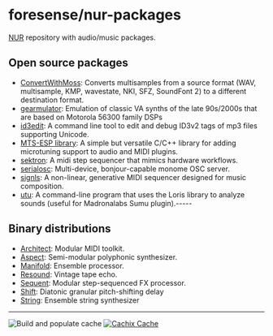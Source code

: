 # foresense/nur-packages

[NUR](https://github.com/nix-community/NUR/) repository with audio/music packages.

## Open source packages

- [ConvertWithMoss](https://github.com/git-moss/ConvertWithMoss): Converts multisamples from a source format (WAV, multisample, KMP, wavestate, NKI, SFZ, SoundFont 2) to a different destination format.
- [gearmulator](https://github.com/dsp56300/gearmulator/): Emulation of classic VA synths of the late 90s/2000s that are based on Motorola 56300 family DSPs
- [id3edit](https://github.com/rstemmer/id3edit): A command line tool to edit and debug ID3v2 tags of mp3 files supporting Unicode.
- [MTS-ESP library](https://github.com/ODDSound/MTS-ESP): A simple but versatile C/C++ library for adding microtuning support to audio and MIDI plugins.
- [sektron](https://empr.cl/sektron/): A midi step sequencer that mimics hardware workflows.
- [serialosc](https://monome.org/docs/serialosc/): Multi-device, bonjour-capable monome OSC server.
- [signls](https://empr.cl/signls/): A non-linear, generative MIDI sequencer designed for music composition.
- [utu](https://github.com/madronalabs/utu): A command-line program that uses the Loris library to analyze sounds (useful for Madronalabs Sumu plugin).-----

## Binary distributions

- [Architect](https://loomer.co.uk/architect.html): Modular MIDI toolkit.
- [Aspect](https://loomer.co.uk/aspect.html): Semi-modular polyphonic synthesizer.
- [Manifold](https://loomer.co.uk/manifold.html): Ensemble processor.
- [Resound](https://loomer.co.uk/resound.html): Vintage tape echo.
- [Sequent](https://loomer.co.uk/sequent.html): Modular step-sequenced FX processor.
- [Shift](https://loomer.co.uk/shift.html): Diatonic granular pitch-shifting delay
- [String](https://loomer.co.uk/string.html): Ensemble string synthesizer

-----

![Build and populate cache](https://github.com/foresense/nur-packages/workflows/Build%20and%20populate%20cache/badge.svg)
[![Cachix Cache](https://img.shields.io/badge/cachix-foresense-blue.svg)](https://foresense.cachix.org)
